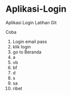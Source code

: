 # Aplikasi-Login
Aplikasi Login Latihan Git

Coba
1. Login email pass
2. klik login
3. go to Beranda
4. a
5. vb
6. bf
7. d
8. s
9. sa
10. ribet
